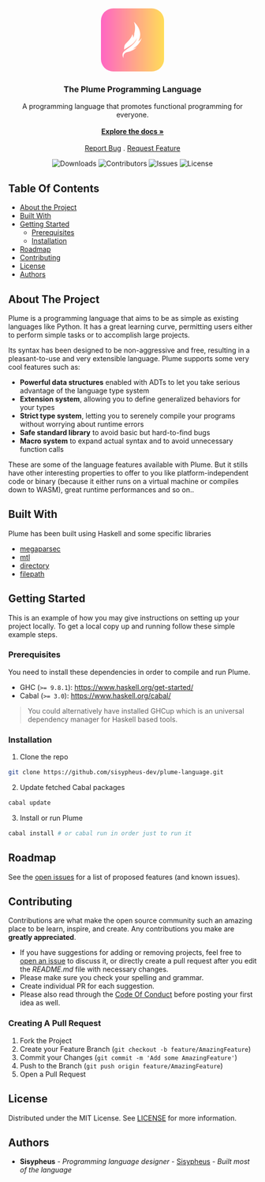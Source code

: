 <br/>
<p align="center">
  <img src="docs/logo.png" style="border-radius:25px" width="128">
  <h3 align="center">The Plume Programming Language</h3>

  <p align="center">
    A programming language that promotes functional programming for everyone.
    <br/>
    <br/>
    <a href="https://github.com/sisypheus-dev/plume-language"><strong>Explore the docs »</strong></a>
    <br/>
    <br/>
    <a href="https://github.com/sisypheus-dev/plume-language/issues">Report Bug</a>
    .
    <a href="https://github.com/sisypheus-dev/plume-language/issues">Request Feature</a>
  </p>
</p>

<div align="center">
  
![Downloads](https://img.shields.io/github/downloads/sisypheus-dev/plume-language/total) 
![Contributors](https://img.shields.io/github/contributors/sisypheus-dev/plume-language?color=dark-green) 
![Issues](https://img.shields.io/github/issues/sisypheus-dev/plume-language) 
![License](https://img.shields.io/github/license/sisypheus-dev/plume-language)

</div>

## Table Of Contents

- [About the Project](#about-the-project)
- [Built With](#built-with)
- [Getting Started](#getting-started)
  - [Prerequisites](#prerequisites)
  - [Installation](#installation)
- [Roadmap](#roadmap)
- [Contributing](#contributing)
- [License](#license)
- [Authors](#authors)

## About The Project

Plume is a programming language that aims to be as simple as existing languages like Python. It has a great learning curve, permitting users either to perform simple tasks or to accomplish large projects.

Its syntax has been designed to be non-aggressive and free, resulting in a pleasant-to-use and very extensible language. Plume supports some very cool features such as:

- **Powerful data structures** enabled with ADTs to let you take serious advantage of the language type system
- **Extension system**, allowing you to define generalized behaviors for your types
- **Strict type system**, letting you to serenely compile your programs without worrying about runtime errors
- **Safe standard library** to avoid basic but hard-to-find bugs
- **Macro system** to expand actual syntax and to avoid unnecessary function calls

These are some of the language features available with Plume. But it stills have other interesting properties to offer to you like platform-independent code or binary (because it either runs on a virtual machine or compiles down to WASM), great runtime performances and so on..

## Built With

Plume has been built using Haskell and some specific libraries

- [megaparsec](https://hackage.haskell.org/package/megaparsec)
- [mtl](https://hackage.haskell.org/package/mtl)
- [directory](https://hackage.haskell.org/package/directory)
- [filepath](https://hackage.haskell.org/package/filepath)

## Getting Started

This is an example of how you may give instructions on setting up your project locally.
To get a local copy up and running follow these simple example steps.

### Prerequisites

You need to install these dependencies in order to compile and run Plume.

- GHC (`>= 9.8.1`): https://www.haskell.org/get-started/
- Cabal (`>= 3.0`): https://www.haskell.org/cabal/

> You could alternatively have installed GHCup which is an universal dependency manager for Haskell based tools.

### Installation

1. Clone the repo

```sh
git clone https://github.com/sisypheus-dev/plume-language.git
```

2. Update fetched Cabal packages

```sh
cabal update
```

3. Install or run Plume

```sh
cabal install # or cabal run in order just to run it
```

## Roadmap

See the [open issues](https://github.com/sisypheus-dev/plume-language/issues) for a list of proposed features (and known issues).

## Contributing

Contributions are what make the open source community such an amazing place to be learn, inspire, and create. Any contributions you make are **greatly appreciated**.

- If you have suggestions for adding or removing projects, feel free to [open an issue](https://github.com/sisypheus-dev/plume-language/issues/new) to discuss it, or directly create a pull request after you edit the _README.md_ file with necessary changes.
- Please make sure you check your spelling and grammar.
- Create individual PR for each suggestion.
- Please also read through the [Code Of Conduct](https://github.com/sisypheus-dev/plume-language/blob/main/CODE_OF_CONDUCT.md) before posting your first idea as well.

### Creating A Pull Request

1. Fork the Project
2. Create your Feature Branch (`git checkout -b feature/AmazingFeature`)
3. Commit your Changes (`git commit -m 'Add some AmazingFeature'`)
4. Push to the Branch (`git push origin feature/AmazingFeature`)
5. Open a Pull Request

## License

Distributed under the MIT License. See [LICENSE](https://github.com/sisypheus-dev/plume-language/blob/main/LICENSE.md) for more information.

## Authors

- **Sisypheus** - _Programming language designer_ - [Sisypheus](https://github.com/sisypheus-dev) - _Built most of the language_
